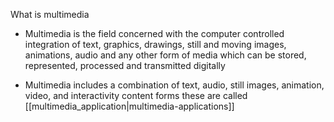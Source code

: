 
What is multimedia


-   Multimedia is the field concerned with the computer controlled integration of text, graphics, drawings, still and moving images, animations, audio and any other form of media which can be stored, represented, processed and transmitted digitally

-   Multimedia includes a combination of text, audio, still images, animation, video, and interactivity content forms these are called [[multimedia_application|multimedia-applications]]
